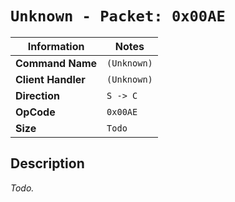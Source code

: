 # `Unknown - Packet: 0x00AE`

| Information               | Notes |
|---                        |---    |
| **Command Name**          | `(Unknown)` |
| **Client Handler**        | `(Unknown)` |
| **Direction**             | `S -> C` |
| **OpCode**                | `0x00AE` |
| **Size**                  | `Todo` |

## Description

_Todo._
